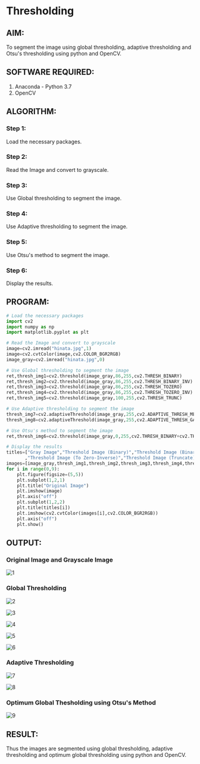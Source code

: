 # Thresholding
## AIM:
To segment the image using global thresholding, adaptive thresholding and Otsu's thresholding using python and OpenCV.

## SOFTWARE REQUIRED:
1. Anaconda - Python 3.7
2. OpenCV

## ALGORITHM:

### Step 1:
Load the necessary packages.

### Step 2:
Read the Image and convert to grayscale.

### Step 3:
Use Global thresholding to segment the image.

### Step 4:
Use Adaptive thresholding to segment the image.

### Step 5:
Use Otsu's method to segment the image.

### Step 6:
Display the results.

## PROGRAM:
```python
# Load the necessary packages
import cv2
import numpy as np
import matplotlib.pyplot as plt

# Read the Image and convert to grayscale
image=cv2.imread("hinata.jpg",1)
image=cv2.cvtColor(image,cv2.COLOR_BGR2RGB)
image_gray=cv2.imread("hinata.jpg",0)

# Use Global thresholding to segment the image
ret,thresh_img1=cv2.threshold(image_gray,86,255,cv2.THRESH_BINARY)
ret,thresh_img2=cv2.threshold(image_gray,86,255,cv2.THRESH_BINARY_INV)
ret,thresh_img3=cv2.threshold(image_gray,86,255,cv2.THRESH_TOZERO)
ret,thresh_img4=cv2.threshold(image_gray,86,255,cv2.THRESH_TOZERO_INV)
ret,thresh_img5=cv2.threshold(image_gray,100,255,cv2.THRESH_TRUNC)

# Use Adaptive thresholding to segment the image
thresh_img7=cv2.adaptiveThreshold(image_gray,255,cv2.ADAPTIVE_THRESH_MEAN_C,cv2.THRESH_BINARY,11,2)
thresh_img8=cv2.adaptiveThreshold(image_gray,255,cv2.ADAPTIVE_THRESH_GAUSSIAN_C,cv2.THRESH_BINARY,11,2)

# Use Otsu's method to segment the image 
ret,thresh_img6=cv2.threshold(image_gray,0,255,cv2.THRESH_BINARY+cv2.THRESH_OTSU)

# Display the results
titles=["Gray Image","Threshold Image (Binary)","Threshold Image (Binary Inverse)","Threshold Image (To Zero)"
       ,"Threshold Image (To Zero-Inverse)","Threshold Image (Truncate)","Otsu","Adaptive Threshold (Mean)","Adaptive Threshold (Gaussian)"]
images=[image_gray,thresh_img1,thresh_img2,thresh_img3,thresh_img4,thresh_img5,thresh_img6,thresh_img7,thresh_img8]
for i in range(0,9):
    plt.figure(figsize=(5,5))
    plt.subplot(1,2,1)
    plt.title("Original Image")
    plt.imshow(image)
    plt.axis("off")
    plt.subplot(1,2,2)
    plt.title(titles[i])
    plt.imshow(cv2.cvtColor(images[i],cv2.COLOR_BGR2RGB))
    plt.axis("off")
    plt.show()
```
## OUTPUT:

### Original Image and Grayscale Image
![1](https://user-images.githubusercontent.com/75235759/234522671-e1ed49d5-a6e6-4ac8-869e-b3f38c9bba3f.png)



### Global Thresholding
![2](https://user-images.githubusercontent.com/75235759/234522791-882c3683-8279-47a2-818a-e6e8617834aa.png)

![3](https://user-images.githubusercontent.com/75235759/234522885-39ae4df4-4e04-46b7-bcc7-0ebbafa995e3.png)

![4](https://user-images.githubusercontent.com/75235759/234522951-3bedd3c9-9092-4f0c-96ef-1f8358320bda.png)

![5](https://user-images.githubusercontent.com/75235759/234523068-d9f7f406-ba41-4df2-a42f-d3b406d09037.png)

![6](https://user-images.githubusercontent.com/75235759/234523255-bb682ee2-391e-499b-879a-084ab2d5cee2.png)

### Adaptive Thresholding

![7](https://user-images.githubusercontent.com/75235759/234523402-2ef816b2-f3c6-4c9b-829c-c876363fc8de.png)

![8](https://user-images.githubusercontent.com/75235759/234523447-a99abff2-0661-4547-ae02-13386346032b.png)


### Optimum Global Thesholding using Otsu's Method

![9](https://user-images.githubusercontent.com/75235759/234523560-393b3d27-35f7-4a24-b280-0c6b05a5c9bf.png)


## RESULT:
Thus the images are segmented using global thresholding, adaptive thresholding and optimum global thresholding using python and OpenCV.

